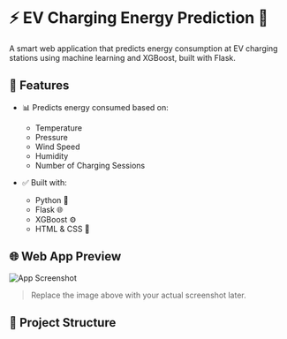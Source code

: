# ⚡ EV Charging Energy Prediction 🔋

A smart web application that predicts energy consumption at EV charging stations using machine learning and XGBoost, built with Flask.

## 🚀 Features

- 📊 Predicts energy consumed based on:
  - Temperature
  - Pressure
  - Wind Speed
  - Humidity
  - Number of Charging Sessions

- ✅ Built with:
  - Python 🐍
  - Flask 🌐
  - XGBoost ⚙️
  - HTML & CSS 🎨

## 🌐 Web App Preview

![App Screenshot](https://via.placeholder.com/800x400.png?text=App+Preview+Here)

> Replace the image above with your actual screenshot later.

## 📁 Project Structure

